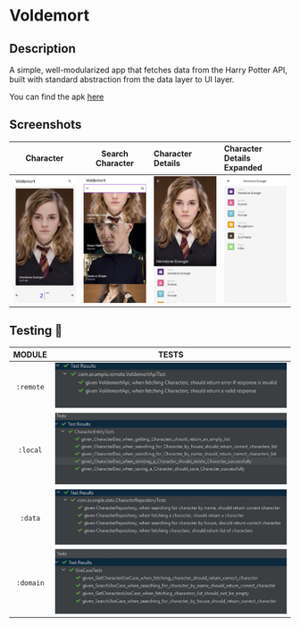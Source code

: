 # Voldemort
## Description
A simple, well-modularized app that fetches data from the Harry Potter API, built with standard abstraction from the data layer to UI layer.

You can find the apk [here]("apk/voldemort.apk")

## Screenshots
| Character | Search Character | Character Details | Character Details Expanded |
|:-----:|:-----:|:-----|:-----|
|<img src="images/Character.jpg">|<img src="images/Search.jpg">|<img src="images/CharacterDetails.jpg">|<img src="images/CharacterDetailsExpanded.jpg">|

## Testing :test_tube:
| MODULE | TESTS |
|:----:|:-----:|
| `:remote` | <img src="images/RemoteTests.png"/> |
| `:local` | <img src="images/LocalTests.png"/> |
| `:data` | <img src="images/DataTests.jpg"/> |
| `:domain` | <img src="images/DomainTests.jpg"/> |


